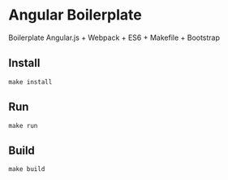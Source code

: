 Angular Boilerplate
===

Boilerplate Angular.js + Webpack + ES6 + Makefile + Bootstrap

Install
---

`make install`

Run
---

`make run`

Build
---

`make build`
